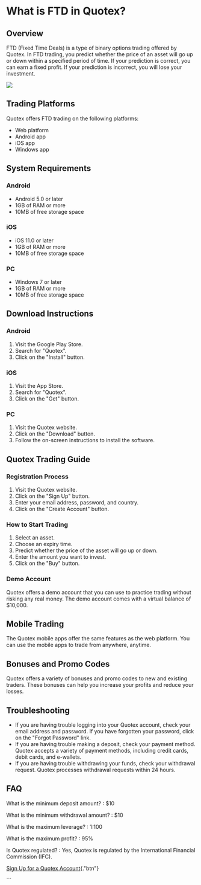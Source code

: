 # What is FTD in Quotex?

## Overview

FTD (Fixed Time Deals) is a type of binary options trading offered by
Quotex. In FTD trading, you predict whether the price of an asset will
go up or down within a specified period of time. If your prediction is
correct, you can earn a fixed profit. If your prediction is incorrect,
you will lose your investment.

[![](https://static.quotex.io/files/4_en/300_250.jpg)](https://traff.sbs/brokerqxlid)

## Trading Platforms

Quotex offers FTD trading on the following platforms:

-   Web platform
-   Android app
-   iOS app
-   Windows app

## System Requirements

### Android

-   Android 5.0 or later
-   1GB of RAM or more
-   10MB of free storage space

### iOS

-   iOS 11.0 or later
-   1GB of RAM or more
-   10MB of free storage space

### PC

-   Windows 7 or later
-   1GB of RAM or more
-   10MB of free storage space

## Download Instructions

### Android

1.  Visit the Google Play Store.
2.  Search for "Quotex".
3.  Click on the "Install" button.

### iOS

1.  Visit the App Store.
2.  Search for "Quotex".
3.  Click on the "Get" button.

### PC

1.  Visit the Quotex website.
2.  Click on the "Download" button.
3.  Follow the on-screen instructions to install the software.

## Quotex Trading Guide

### Registration Process

1.  Visit the Quotex website.
2.  Click on the "Sign Up" button.
3.  Enter your email address, password, and country.
4.  Click on the "Create Account" button.

### How to Start Trading

1.  Select an asset.
2.  Choose an expiry time.
3.  Predict whether the price of the asset will go up or down.
4.  Enter the amount you want to invest.
5.  Click on the "Buy" button.

### Demo Account

Quotex offers a demo account that you can use to practice trading
without risking any real money. The demo account comes with a virtual
balance of \$10,000.

## Mobile Trading

The Quotex mobile apps offer the same features as the web platform. You
can use the mobile apps to trade from anywhere, anytime.

## Bonuses and Promo Codes

Quotex offers a variety of bonuses and promo codes to new and existing
traders. These bonuses can help you increase your profits and reduce
your losses.

## Troubleshooting

-   If you are having trouble logging into your Quotex account, check
    your email address and password. If you have forgotten your
    password, click on the "Forgot Password" link.
-   If you are having trouble making a deposit, check your payment
    method. Quotex accepts a variety of payment methods, including
    credit cards, debit cards, and e-wallets.
-   If you are having trouble withdrawing your funds, check your
    withdrawal request. Quotex processes withdrawal requests within 24
    hours.

## FAQ

What is the minimum deposit amount?
:   \$10

What is the minimum withdrawal amount?
:   \$10

What is the maximum leverage?
:   1:100

What is the maximum profit?
:   95%

Is Quotex regulated?
:   Yes, Quotex is regulated by the International Financial Commission
    (IFC).

[Sign Up for a Quotex
Account](\%22https://traff.sbs/brokerqxlid\%22){."btn"}

\`\`\`

